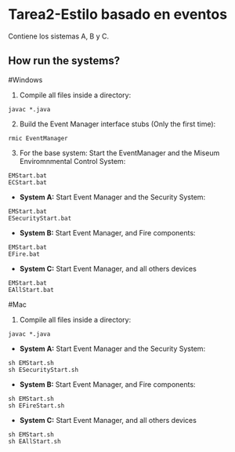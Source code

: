 # Tarea2-Estilo basado en eventos
Contiene los sistemas A, B y C.


## How run the systems?

#Windows
1. Compile all files inside a directory:
```
javac *.java
```

2. Build the Event Manager interface stubs (Only the first time):
```
rmic EventManager
```

3. For the base system: Start the EventManager and the Miseum Enviromnmental Control System:
```
EMStart.bat
ECStart.bat
```

- **System A:** Start Event Manager and the Security System:
```
EMStart.bat
ESecurityStart.bat
```

- **System B:** Start Event Manager, and Fire components:
```
EMStart.bat
EFire.bat
```

- **System C:** Start Event Manager, and all others devices
```
EMStart.bat
EAllStart.bat
```

#Mac


1. Compile all files inside a directory:
```
javac *.java
```

- **System A:** Start Event Manager and the Security System:
```
sh EMStart.sh
sh ESecurityStart.sh
```

- **System B:** Start Event Manager, and Fire components:
```
sh EMStart.sh
sh EFireStart.sh
```
- **System C:** Start Event Manager, and all others devices
```
sh EMStart.sh
sh EAllStart.sh
```
